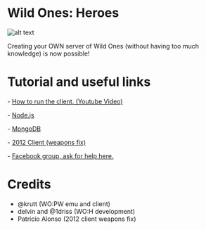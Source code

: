 # Wild Ones: Heroes

![alt text](https://i.imgur.com/7PQcSez.png)


Creating your OWN server of Wild Ones (without having too much knowledge) is now possible!


# Tutorial and useful links

<p>- <a href="https://youtu.be/fhnlI1kIW5M">How to run the client. (Youtube Video)</a></p>
<p>- <a href="http://nodejs.org/">Node.js</a></p>
<p>- <a href="https://www.mongodb.com/download-center?jmp=nav#community">MongoDB</a></p>
<p>- <a href="http://www.mediafire.com/file/lm6zr8em95jmtty/gamewo.swf">2012 Client (weapons fix)</a></p>
<p>- <a href="http://www.mediafire.com/file/lm6zr8em95jmtty/gamewo.swf">Facebook group, ask for help here.</a></p>


# Credits

- @krutt (WO:PW emu and client) 
- delvin and @1driss (WO:H development)
- Patricio Alonso (2012 client weapons fix)
